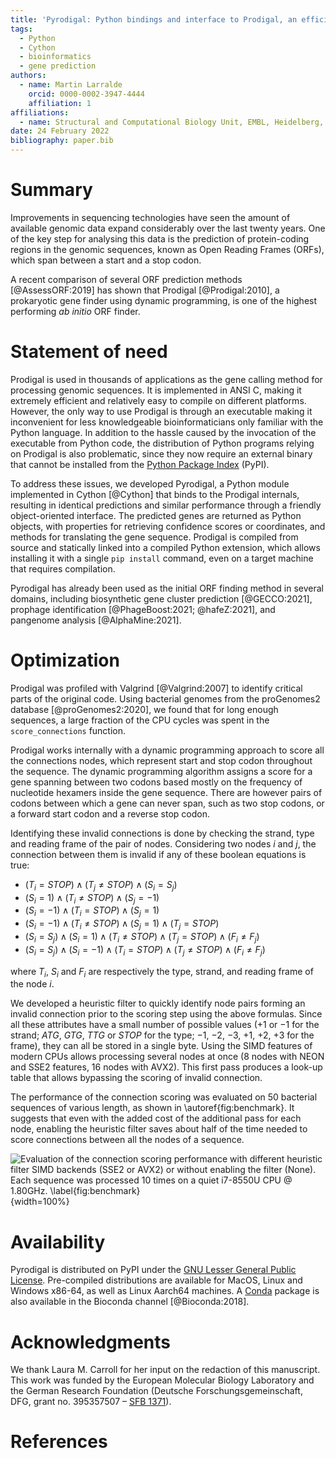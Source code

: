 ```yaml
---
title: 'Pyrodigal: Python bindings and interface to Prodigal, an efficient ORF finder for prokaryotes.'
tags:
  - Python
  - Cython
  - bioinformatics
  - gene prediction
authors:
  - name: Martin Larralde
    orcid: 0000-0002-3947-4444
    affiliation: 1
affiliations:
  - name: Structural and Computational Biology Unit, EMBL, Heidelberg, Germany
date: 24 February 2022
bibliography: paper.bib
---
```


# Summary

Improvements in sequencing technologies have seen the amount of available
genomic data expand considerably over the last twenty years. One of the key
step for analysing this data is the prediction of protein-coding regions in
the genomic sequences, known as Open Reading Frames (ORFs), which span between
a start and a stop codon.

A recent comparison of several ORF prediction methods [@AssessORF:2019]
has shown that Prodigal [@Prodigal:2010], a prokaryotic gene finder using
dynamic programming, is one of the highest performing *ab initio* ORF finder.


# Statement of need

Prodigal is used in thousands of applications as the gene calling method
for processing genomic sequences. It is implemented in ANSI C, making it
extremely efficient and relatively easy to compile on different platforms.
However, the only way to use Prodigal is through an executable making it
inconvenient for less knowledgeable bioinformaticians only familiar with
the Python language. In addition to the hassle caused by the invocation of
the executable from Python code, the distribution of Python programs relying
on Prodigal is also problematic, since they now require an external binary
that cannot be installed from the [Python Package Index](https://pypi.org) (PyPI).

To address these issues, we developed Pyrodigal, a Python module implemented
in Cython [@Cython] that binds to the Prodigal internals, resulting in identical
predictions and similar performance through a friendly object-oriented interface.
The predicted genes are returned as Python objects, with properties for retrieving
confidence scores or coordinates, and methods for translating the gene sequence.
Prodigal is compiled from source and statically linked into a compiled Python
extension, which allows installing it with a single `pip install` command,
even on a target machine that requires compilation.

Pyrodigal has already been used as the initial ORF finding method in several
domains, including biosynthetic gene cluster prediction [@GECCO:2021],
prophage identification [@PhageBoost:2021; @hafeZ:2021], and pangenome
analysis [@AlphaMine:2021].


<!-- # Improvements

Although using the same data structures and scoring method as Prodigal,
Pyrodigal improves on several aspects of the original software by
re-implementing peripheral parts of the original software:

- Sequence data is not stored as a bitmap but as a byte array, which comes at
  the cost of slightly increased memory consumption in exchange of faster memory
  access. Memory profiling has revealed that the bulk of memory consumption
  in Prodigal is not caused by sequence data but node data, so this trade-off
  is acceptable.
- Memory management has been reworked to use buffers growing on insertion,
  making the memory consumption slightly more conservative on smaller sequences
  and addressing edges cases on sequences with a large number of start and
  STOP codons.
- Use of local buffers allows for thread-locality in the `OrfFinder.find_genes`
  method. In addition, `pyrodigal` makes use of the Cython feature for
  releasing the Python Global Interpreter Lock (GIL), which makes the ORF
  finder class usable in multi-threaded code. -->


# Optimization

Prodigal was profiled with Valgrind [@Valgrind:2007] to identify critical
parts of the original code. Using bacterial genomes from the proGenomes2
database [@proGenomes2:2020], we found that for long enough sequences,
a large fraction of the CPU cycles was spent in the `score_connections`
function.

Prodigal works internally with a dynamic programming approach to score all the
connections nodes, which represent start and stop codon throughout the sequence.
The dynamic programming algorithm assigns a score for a gene spanning between
two codons based mostly on the frequency of nucleotide hexamers inside the
gene sequence. There are however pairs of codons between which a gene can
never span, such as two stop codons, or a forward start codon and a reverse
stop codon.

Identifying these invalid connections is done by checking the strand, type and
reading frame of the pair of nodes. Considering two nodes $i$ and $j$, the
connection between them is invalid if any of these boolean equations is true:

- $(T_i = STOP) \land (T_j \ne STOP) \land (S_i = S_j)$
- $(S_i = 1) \land (T_i \ne STOP) \land (S_j = -1)$
- $(S_i = -1) \land (T_i = STOP) \land (S_j = 1)$
- $(S_i = -1) \land (T_i \ne STOP) \land (S_j = 1) \land (T_j = STOP)$
- $(S_i = S_j) \land (S_i = 1) \land (T_i \ne STOP) \land (T_j = STOP) \land (F_i \ne F_j)$
- $(S_i = S_j) \land (S_i = -1) \land (T_i = STOP) \land (T_j \ne STOP) \land (F_i \ne F_j)$

where $T_i$, $S_i$ and $F_i$ are respectively the type, strand, and reading
frame of the node $i$.

We developed a heuristic filter to quickly identify node pairs forming an
invalid connection prior to the scoring step using the above formulas.
Since all these attributes have a small number of possible values
($+1$ or $-1$ for the strand; $ATG$, $GTG$, $TTG$ or $STOP$ for the type;
$-1$, $-2$, $-3$, $+1$, $+2$, $+3$ for the frame), they can all be stored in
a single byte. Using the SIMD features of modern CPUs allows processing several
nodes at once (8 nodes with NEON and SSE2 features, 16 nodes with AVX2). This
first pass produces a look-up table that allows bypassing the scoring of invalid
connection.

The performance of the connection scoring was evaluated on 50 bacterial
sequences of various length, as shown in \autoref{fig:benchmark}. It suggests
that even with the added cost of the additional pass for each node, enabling
the heuristic filter saves about half of the time needed to score connections
between all the nodes of a sequence.

![Evaluation of the connection scoring performance with different heuristic
filter SIMD backends (SSE2 or AVX2) or without enabling the filter (None).
*Each sequence was processed 10 times on a quiet i7-8550U CPU @ 1.80GHz*. \label{fig:benchmark}](figure2.svg){width=100%}


# Availability

Pyrodigal is distributed on PyPI under the
[GNU Lesser General Public License](https://www.gnu.org/licenses/lgpl-3.0).
Pre-compiled distributions are available for MacOS, Linux and Windows x86-64,
as well as Linux Aarch64 machines. A [Conda](https://conda.io/) package is
also available in the Bioconda channel [@Bioconda:2018].

<!-- Overall, distribution through PyPI makes it easier to develop a Python
workflow or application relying on Pyrodigal for the gene calling, since
end-users are not required to handle the setup of the Prodigal binaries
themselves. -->


# Acknowledgments

We thank Laura M. Carroll for her input on the redaction of this manuscript.
This work was funded by the European Molecular Biology Laboratory and the
German Research Foundation (Deutsche Forschungsgemeinschaft, DFG, grant no. 395357507
– [SFB 1371](https://www.sfb1371.tum.de/)).


# References
